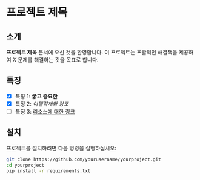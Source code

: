 # 프로젝트 제목

## 소개
**프로젝트 제목** 문서에 오신 것을 환영합니다. 이 프로젝트는 포괄적인 해결책을 제공하여 *X* 문제를 해결하는 것을 목표로 합니다.

## 특징
- [x] 특징 1: **굵고 중요한**
- [x] 특징 2: *이탤릭체와 강조*
- [ ] 특징 3: [리소스에 대한 링크](https://example.com)

## 설치
프로젝트를 설치하려면 다음 명령을 실행하십시오:

```bash
git clone https://github.com/yourusername/yourproject.git
cd yourproject
pip install -r requirements.txt
